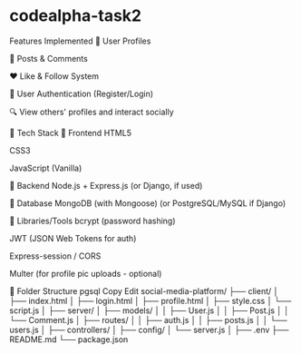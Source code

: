 # codealpha-task2

Features Implemented
👤 User Profiles

📝 Posts & Comments

❤️ Like & Follow System

🔐 User Authentication (Register/Login)

🔍 View others' profiles and interact socially

🧰 Tech Stack
🔹 Frontend
HTML5

CSS3

JavaScript (Vanilla)

🔹 Backend
Node.js + Express.js (or Django, if used)

🔹 Database
MongoDB (with Mongoose) (or PostgreSQL/MySQL if Django)

🔹 Libraries/Tools
bcrypt (password hashing)

JWT (JSON Web Tokens for auth)

Express-session / CORS

Multer (for profile pic uploads - optional)

📁 Folder Structure
pgsql
Copy
Edit
social-media-platform/
├── client/
│   ├── index.html
│   ├── login.html
│   ├── profile.html
│   ├── style.css
│   └── script.js
│
├── server/
│   ├── models/
│   │   ├── User.js
│   │   ├── Post.js
│   │   └── Comment.js
│   ├── routes/
│   │   ├── auth.js
│   │   ├── posts.js
│   │   └── users.js
│   ├── controllers/
│   ├── config/
│   └── server.js
│
├── .env
├── README.md
└── package.json
